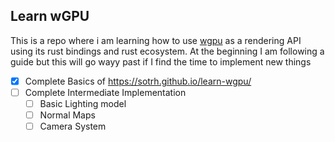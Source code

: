 ## Learn wGPU
This is a repo where i am learning how to use [wgpu](https://wgpu.rs/) as a rendering API using its rust bindings and rust ecosystem.
At the beginning I am following a guide but this will go wayy past if I find the time to implement new things

 - [x] Complete Basics of https://sotrh.github.io/learn-wgpu/
 - [ ] Complete Intermediate Implementation
   - [ ] Basic Lighting model
   - [ ] Normal Maps
   - [ ] Camera System
